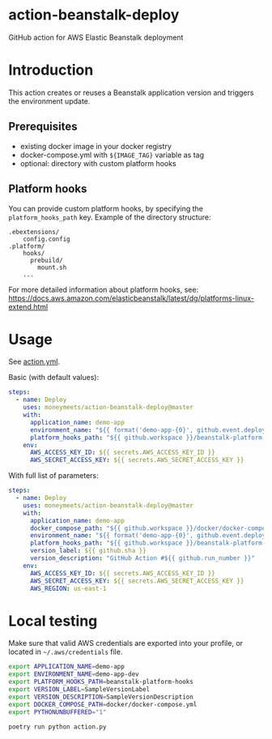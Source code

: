 # action-beanstalk-deploy

GitHub action for AWS Elastic Beanstalk deployment

# Introduction

This action creates or reuses a Beanstalk application version and triggers the environment update.

## Prerequisites

* existing docker image in your docker registry
* docker-compose.yml with `${IMAGE_TAG}` variable as tag
* optional: directory with custom platform hooks

## Platform hooks

You can provide custom platform hooks, by specifying the `platform_hooks_path` key.
Example of the directory structure:

```
.ebextensions/
    config.config
.platform/
    hooks/
      prebuild/
        mount.sh
    ...
```

For more detailed information about platform hooks, see: https://docs.aws.amazon.com/elasticbeanstalk/latest/dg/platforms-linux-extend.html

# Usage

See [action.yml](action.yml).

Basic (with default values):

```yaml
steps:
  - name: Deploy
    uses: moneymeets/action-beanstalk-deploy@master
    with:
      application_name: demo-app
      environment_name: "${{ format('demo-app-{0}', github.event.deployment.environment) }}"
      platform_hooks_path: "${{ github.workspace }}/beanstalk-platform-hooks"
    env:
      AWS_ACCESS_KEY_ID: ${{ secrets.AWS_ACCESS_KEY_ID }}
      AWS_SECRET_ACCESS_KEY: ${{ secrets.AWS_SECRET_ACCESS_KEY }}
```

With full list of parameters:

```yaml
steps:
  - name: Deploy
    uses: moneymeets/action-beanstalk-deploy@master
    with:
      application_name: demo-app
      docker_compose_path: "${{ github.workspace }}/docker/docker-compose.yml"
      environment_name: "${{ format('demo-app-{0}', github.event.deployment.environment) }}"
      platform_hooks_path: "${{ github.workspace }}/beanstalk-platform-hooks"
      version_label: ${{ github.sha }}
      version_description: "GitHub Action #${{ github.run_number }}"
    env:
      AWS_ACCESS_KEY_ID: ${{ secrets.AWS_ACCESS_KEY_ID }}
      AWS_SECRET_ACCESS_KEY: ${{ secrets.AWS_SECRET_ACCESS_KEY }}
      AWS_REGION: us-east-1
```

# Local testing
Make sure that valid AWS credentials are exported into your profile, or located in `~/.aws/credentials` file.

```bash
export APPLICATION_NAME=demo-app
export ENVIRONMENT_NAME=demo-app-dev
export PLATFORM_HOOKS_PATH=beanstalk-platform-hooks
export VERSION_LABEL=SampleVersionLabel
export VERSION_DESCRIPTION=SampleVersionDescription
export DOCKER_COMPOSE_PATH=docker/docker-compose.yml
export PYTHONUNBUFFERED="1"

poetry run python action.py
```
